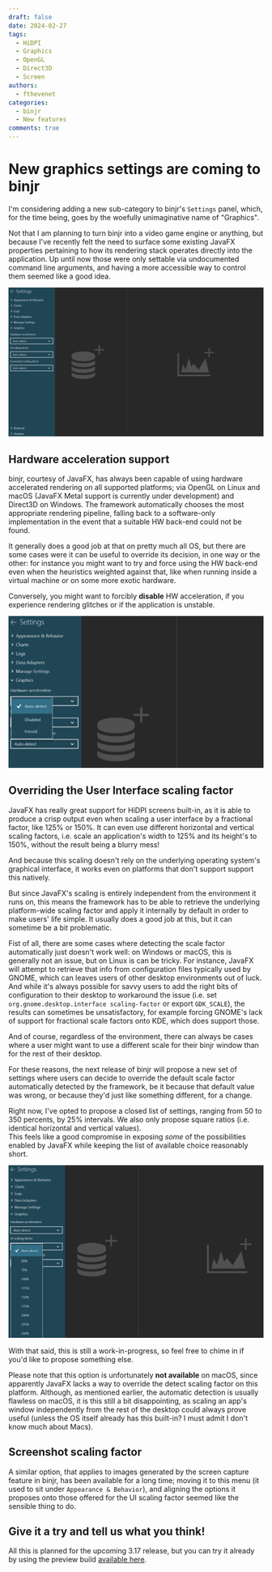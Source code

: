 ```yaml
---
draft: false
date: 2024-02-27
tags:
  - HiDPI
  - Graphics
  - OpenGL
  - Direct3D
  - Screen
authors:
  - fthevenet
categories:
  - binjr
  - New features
comments: true
---
```


# New graphics settings are coming to binjr

I'm considering adding a new sub-category to binjr's `Settings` panel, which, for the time being, goes by the woefully unimaginative name of "Graphics".  

Not that I am planning to turn binjr into a video game engine or anything, but because I've recently felt the need to surface some existing JavaFX properties pertaining to how its rendering stack operates directly into the application. Up until now those were only settable via undocumented command line arguments, and having a more accessible way to control them seemed like a good idea.

<!-- more -->

![graphics_settings_panel](../../assets/images/graphics_settings_panel.png)


## Hardware acceleration support

binjr, courtesy of JavaFX, has always been capable of using hardware accelerated rendering on all supported platforms; via OpenGL on Linux and macOS (JavaFX Metal support is currently under development) and Direct3D on Windows. The framework automatically chooses the most appropriate rendering pipeline, falling back to a software-only implementation in the event that a suitable HW back-end could not be found.  

It generally does a good job at that on pretty much all OS, but there are some cases were it can be useful to override its decision, in one way or the other: for instance you might want to try and force using the HW back-end even when the heuristics weighted against that, like when running inside a virtual machine or on some more exotic hardware.

Conversely, you might want to forcibly **disable** HW acceleration, if you experience rendering glitches or if the application is unstable.

![alt text](../../assets/images/graphics_settings_HW_support.png)

## Overriding the User Interface scaling factor

JavaFX has really great support for HiDPI screens built-in, as it is able to produce a crisp output even when scaling a user interface by a fractional factor, like 125% or 150%. It can even use different horizontal and vertical scaling factors, i.e. scale an application's width to 125% and its height's  to 150%, without the result being a blurry mess!

And because this scaling doesn't rely on the underlying operating system's graphical interface, it works even on platforms that don't support support this natively.

But since JavaFX's scaling is entirely independent from the environment it runs on, this means the framework has to be able to retrieve the underlying platform-wide scaling factor and apply it internally by default in order to make users' life simple. It usually does a good job at this, but it can sometime be a bit problematic.

Fist of all, there are some cases where detecting the scale factor automatically just doesn't work well: on Windows or macOS, this is generally not an issue, but on Linux is can be tricky. For instance, JavaFX will attempt to retrieve that info from configuration files typically used by GNOME, which can leaves users of other desktop environments out of luck.  
And while it's always possible for savvy users to add the right bits of configuration to their desktop to workaround the issue (i.e. set `org.gnome.desktop.interface scaling-factor` or export `GDK_SCALE`), the results can sometimes be unsatisfactory, for example forcing GNOME's lack of support for fractional scale factors onto KDE, which does support those.

And of course, regardless of the environment, there can always be cases where a user might want to use a different scale for their binjr window than for the rest of their desktop.

For these reasons, the next release of binjr will propose a new set of settings where users can decide to override the default scale factor automatically detected by the framework, be it because that default value was wrong, or because they'd just like something different, for a change.

Right now, I've opted to propose a closed list of settings, ranging from 50 to 350 percents, by 25% intervals. We also only propose square ratios (i.e. identical horizontal and vertical values).  
This feels like a good compromise in exposing _some_ of the possibilities enabled by JavaFX while keeping the list of available choice reasonably short.  

![graphics_settings_UI_scaling](../../assets/images/graphics_settings_UI_scaling.png)

With that said, this is still a work-in-progress, so feel free to chime in if you'd like to propose something else.

Please note that this option is unfortunately **not available** on macOS, since apparently JavaFX lacks a way to override the detect scaling factor on this platform. Although, as mentioned earlier, the automatic detection is usually flawless on macOS, it is this still a bit disappointing, as scaling an app's window independently from the rest of the desktop could always prove useful (unless the OS itself already has this built-in? I must admit I don't know much about Macs).


## Screenshot scaling factor

A similar option, that applies to images generated by the screen capture feature in binjr, has been available for a long time; moving it to this menu (it used to sit under `Appearance & Behavior`), and aligning the options it proposes onto those offered for the UI scaling factor seemed like the sensible thing to do.


## Give it a try and tell us what you think!

All this is planned for the upcoming 3.17 release, but you can try it already by using the preview build [available here](https://github.com/binjr/binjr/releases/tag/v3.17.0-SNAPSHOT).
